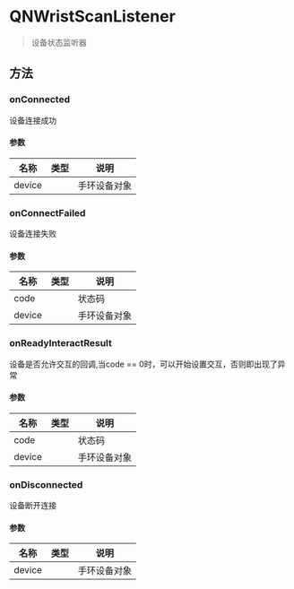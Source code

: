 <show-structure depth="2"/>

# QNWristScanListener

> 设备状态监听器

## 方法

### onConnected

设备连接成功

#### 参数

| 名称     | 类型                   | 说明     |
|--------|----------------------|--------|
| device | [](QNWristDevice.md) | 手环设备对象 |

### onConnectFailed

设备连接失败

#### 参数

| 名称     | 类型                   | 说明     |
|--------|----------------------|--------|
| code   | [](QNWristDevice.md) | 状态码    |
| device | [](QNWristDevice.md) | 手环设备对象 |

### onReadyInteractResult

设备是否允许交互的回调,当code == 0时，可以开始设置交互，否则即出现了异常

#### 参数

| 名称     | 类型                   | 说明     |
|--------|----------------------|--------|
| code   | [](QNWristDevice.md) | 状态码    |
| device | [](QNWristDevice.md) | 手环设备对象 |

### onDisconnected

设备断开连接

#### 参数

| 名称     | 类型                   | 说明     |
|--------|----------------------|--------|
| device | [](QNWristDevice.md) | 手环设备对象 |
